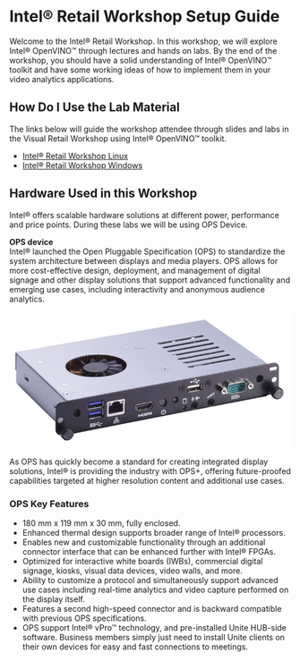 # Intel® Retail Workshop Setup Guide
Welcome to the Intel® Retail Workshop. In this workshop, we will explore Intel® OpenVINO™ through lectures and hands on labs. By the end of the workshop, you should have a solid understanding of Intel® OpenVINO™ toolkit and have some working ideas of how to implement them in your video analytics applications.
## How Do I Use the Lab Material
The links below will guide the workshop attendee through slides and labs in the Visual Retail Workshop using Intel® OpenVINO™ toolkit.
- [Intel® Retail Workshop Linux](https://github.com/SSG-DRD-IOT/intel_retail_workshop/tree/lab-retail-workshop-linux)
-  [Intel® Retail Workshop Windows](https://github.com/SSG-DRD-IOT/intel_retail_workshop/tree/lab-retail-workshop-windows)

## Hardware Used in this Workshop
Intel® offers scalable hardware solutions at different power, performance and price points. During these labs we will be using OPS Device.

**OPS device**                                                 
Intel® launched the Open Pluggable Specification (OPS) to standardize the system architecture between displays and media players. OPS allows for more cost-effective design, deployment, and management of digital signage and other display solutions that support advanced functionality and emerging use cases, including interactivity and anonymous audience analytics.


![](./opsdevice.png)

As OPS has quickly become a standard for creating integrated display solutions, Intel® is providing the industry with OPS+, offering future-proofed capabilities targeted at higher resolution content and additional use cases.
### OPS Key Features
- 180 mm x 119 mm x 30 mm, fully enclosed.
- Enhanced thermal design supports broader range of Intel® processors.
- Enables new and customizable functionality through an additional connector interface that can be enhanced further with Intel® FPGAs.
- Optimized for interactive white boards (IWBs), commercial digital signage, kiosks, visual data devices, video walls, and more.
- Ability to customize a protocol and simultaneously support advanced use cases including real-time analytics and video capture performed on the display itself.
- Features a second high-speed connector and is backward compatible with previous OPS specifications.
- OPS support Intel® vPro™ technology, and pre-installed Unite HUB-side software. Business members simply just need to install Unite clients on their own devices for easy and fast connections to meetings.

